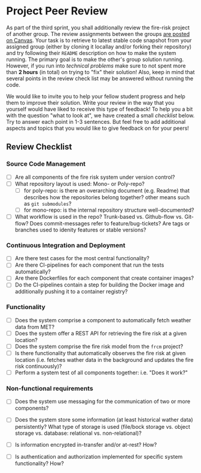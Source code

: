 # Project Peer Review

As part of the third sprint, you shall additionally review the fire-risk project of another group.
The review assignments between the groups [are posted on Canvas](https://hvl.instructure.com/courses/25065/assignments/76727).
Your task is to retrieve to latest stable code snapshot from your assigned group 
(either by cloning it locallay and/or forking their repository) and try following 
their `README` description on how to make the system running.
The primary goal is to make the other's group solution running.
However, if you run into _technical problems_ make sure to not spent more than **2 hours** (in total) on
trying to "fix" their solution!
Also, keep in mind that several points in the review check list may be answered without running the code.

We would like to invite you to help your fellow student progress and help them to improve their solution.
Write your review in the way that you yourself would have liked to receive this type of feedback!
To help you a bit with the question "what to look at", we have created a small _checklist_ below.
Try to answer each point in 1-3 sentences. 
But feel free to add additional aspects and topics that you would like to give feedback on for your peers!

## Review Checklist

### Source Code Management

- [ ] Are all components of the fire risk system under version control?
- [ ] What repository layout is used: Mono- or Poly-repo?
    - [ ] for poly-repo: is there an overarching document (e.g. Readme) that describes how the repositories belong together? other means such as `git submodules`? 
    - [ ] for mono-repo: is the internal repository structure well-documented?
- [ ] What workflow is used in the repo? Trunk-based vs. Github-flow vs. Git-flow? Does commit-messages refer to feature/bug-tickets? Are tags or branches used to idenity features or stable versions?

### Continuous Integration and Deployment

- [ ] Are there test cases for the most central functionality?
- [ ] Are there CI-pipelines for each component that run the tests automatically?
- [ ] Are there Dockerfiles for each component that create container images?
- [ ] Do the CI-pipelines contain a step for building the Docker image and additionally pushing it to a container registry?

### Functionality 

- [ ] Does the system comprise a component to automatically fetch weather data from MET?
- [ ] Does the system offer a REST API for retrieving the fire risk at a given location?
- [ ] Does the system comprise the fire risk model from the `frcm` project?
- [ ] Is there functionality that automatically observes the fire risk at given location (i.e. fetches wather data in the background and updates the fire risk continuously)?
- [ ] Perform a system test of all components together: i.e. "Does it work?"

### Non-functional requirements

- [ ] Does the system use messaging for the communication of two or more components?
- [ ] Does the system store some information (at least historical wather data) persistently? What type of storage is used (file/bock storage vs. object storage vs. database: relational vs. non-relational)? 
- [ ] Is information encrypted in-transfer and/or at-rest? How?
- [ ] Is authentication and authorization implemented for specific system functionality? How?

